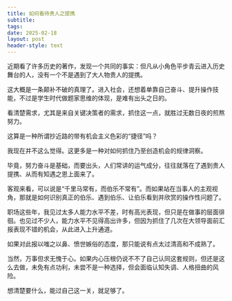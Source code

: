 ```yaml
---
title: 如何看待贵人之提携
subtitle: 
tags: 
date: 2025-02-18
layout: post
header-style: text
---
```


近期看了许多历史的著作，发现一个共同的事实：但凡从小角色平步青云进入历史舞台的人，没有一个不是遇到了大人物贵人的提携。

这大概是一条颠补不破的真理了。进入社会，还想着单靠自己奋斗、提升操作技能，不过是学生时代做题家思维的体现，是难有出头之日的。

看清楚需求，尤其是来自关键决策者的需求，抓住这一点，就胜过无数日夜的煎熬努力。

这算是一种所谓抄近路的带有机会主义色彩的“捷径”吗？

我现在并不这么觉得。这更多是一种对如何抓住乃至创造机会的规律洞察。

毕竟，努力奋斗是基础，而要出头，人们常讲的运气成分，往往就落在了遇到贵人提携、从而有知遇之恩上面来了。

客观来看，可以说是“千里马常有，而伯乐不常有”。而如果站在当事人的主观视角，那就是如何识别真正的伯乐、遇到伯乐、让伯乐看到并欣赏的操作性问题了。

职场这些年，我见过太多人能力水平不差，时有高光表现，但只是在做事的层面徘徊。也见过不少人，能力水平不见得高出许多，但因为抓住了几次在大领导面前汇报表现不错的机会，从此进入上升通道。

如果对此报以嗤之以鼻、愤世嫉俗的态度，那只能说有点太过清高和不成熟了。

当然，万事但求无愧于心。如果内心压根仍说不不了自己认同这套规则，但还是这么去做，未免有点功利，未尝不是一种选择，但会面临认知失调、人格扭曲的风险。

想清楚要什么，能过自己这一关，就足够了。